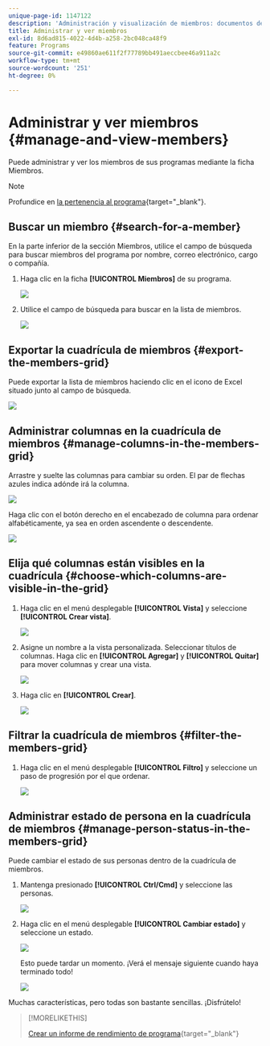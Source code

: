 ```yaml
---
unique-page-id: 1147122
description: 'Administración y visualización de miembros: documentos de Marketo, documentación del producto'
title: Administrar y ver miembros
exl-id: 8d6ad815-4022-4d4b-a258-2bc048ca48f9
feature: Programs
source-git-commit: e49860ae611f2f77789bb491aeccbee46a911a2c
workflow-type: tm+mt
source-wordcount: '251'
ht-degree: 0%

---
```


# Administrar y ver miembros {#manage-and-view-members}

Puede administrar y ver los miembros de sus programas mediante la ficha Miembros.

>[!NOTE]
>
>Profundice en [la pertenencia al programa](/help/marketo/product-docs/core-marketo-concepts/programs/creating-programs/understanding-program-membership.md){target="_blank"}.

## Buscar un miembro {#search-for-a-member}

En la parte inferior de la sección Miembros, utilice el campo de búsqueda para buscar miembros del programa por nombre, correo electrónico, cargo o compañía.

1. Haga clic en la ficha **[!UICONTROL Miembros]** de su programa.

   ![](assets/image2014-10-1-16-3a0-3a29.png)

1. Utilice el campo de búsqueda para buscar en la lista de miembros.

   ![](assets/image2014-10-1-16-3a7-3a20.png)

## Exportar la cuadrícula de miembros {#export-the-members-grid}

Puede exportar la lista de miembros haciendo clic en el icono de Excel situado junto al campo de búsqueda.

![](assets/image2014-10-1-16-3a9-3a55.png)

## Administrar columnas en la cuadrícula de miembros {#manage-columns-in-the-members-grid}

Arrastre y suelte las columnas para cambiar su orden. El par de flechas azules indica adónde irá la columna.

![](assets/image2014-10-1-16-3a25-3a30.png)

Haga clic con el botón derecho en el encabezado de columna para ordenar alfabéticamente, ya sea en orden ascendente o descendente.

![](assets/image2014-10-1-17-3a3-3a28.png)

## Elija qué columnas están visibles en la cuadrícula {#choose-which-columns-are-visible-in-the-grid}

1. Haga clic en el menú desplegable **[!UICONTROL Vista]** y seleccione **[!UICONTROL Crear vista]**.

   ![](assets/image2014-10-1-16-3a32-3a43.png)

1. Asigne un nombre a la vista personalizada. Seleccionar títulos de columnas. Haga clic en **[!UICONTROL Agregar]** y **[!UICONTROL Quitar]** para mover columnas y crear una vista.

   ![](assets/image2014-10-1-16-3a36-3a52.png)

1. Haga clic en **[!UICONTROL Crear]**.

   ![](assets/image2014-10-1-16-3a38-3a7.png)

## Filtrar la cuadrícula de miembros  {#filter-the-members-grid}

1. Haga clic en el menú desplegable **[!UICONTROL Filtro]** y seleccione un paso de progresión por el que ordenar.

   ![](assets/image2014-10-1-16-3a42-3a4.png)

## Administrar estado de persona en la cuadrícula de miembros {#manage-person-status-in-the-members-grid}

Puede cambiar el estado de sus personas dentro de la cuadrícula de miembros.

1. Mantenga presionado **[!UICONTROL Ctrl/Cmd]** y seleccione las personas.

   ![](assets/image2014-10-1-16-3a44-3a27.png)

1. Haga clic en el menú desplegable **[!UICONTROL Cambiar estado]** y seleccione un estado.

   ![](assets/image2014-10-1-16-3a47-3a45.png)

   Esto puede tardar un momento. ¡Verá el mensaje siguiente cuando haya terminado todo!

   ![](assets/changestatusconfirm.png)

Muchas características, pero todas son bastante sencillas. ¡Disfrútelo!

>[!MORELIKETHIS]
>
>[Crear un informe de rendimiento de programa](/help/marketo/product-docs/core-marketo-concepts/programs/program-performance-report/create-a-program-performance-report.md){target="_blank"}
